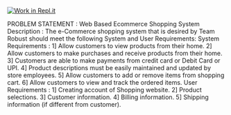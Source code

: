 [![Work in Repl.it](https://classroom.github.com/assets/work-in-replit-14baed9a392b3a25080506f3b7b6d57f295ec2978f6f33ec97e36a161684cbe9.svg)](https://classroom.github.com/online_ide?assignment_repo_id=303089&assignment_repo_type=GroupAssignmentRepo)

PROBLEM STATEMENT : Web Based Ecommerce Shopping System
  Description : The e-Commerce shopping system that is desired by Team Robust should meet the following
  System and User Requirements:
    System Requirements : 1] Allow customers to view products from their home.
                          2] Allow customers to make purchases and receive products from their home.
                          3] Customers are able to make payments from credit card or Debit Card or UPI.
                          4] Product descriptions must be easily maintained and updated by store employees.
                          5] Allow customers to add or remove items from shopping cart.
                          6] Allow customers to view and track the ordered items.
    User Requirements :   1] Creating account of Shopping website.
                          2] Product selections.
                          3] Customer information.
                          4] Billing information.
                          5] Shipping information (if different from customer).
